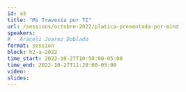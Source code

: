 ```yaml
---
id: a3
title: "Mi Travesía por TI"
url: /sessions/octubre-2022/platica-presentada-por-mind
speakers:
# - Araceli Juarez Doblado
format: session
block: h2-a-2022
time_start: 2022-10-27T10:50:00-05:00
time_end: 2022-10-27T11:20:00-05:00
video:
slides:
---
```


